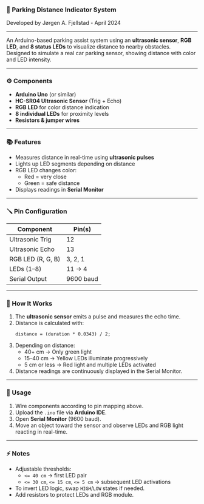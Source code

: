 ### 🚗 Parking Distance Indicator System
Developed by Jørgen A. Fjellstad - April 2024

____________________________________________________________________________________________________________________________________________________

An Arduino-based parking assist system using an **ultrasonic sensor**, **RGB LED**, and **8 status LEDs** to visualize distance to nearby obstacles.  
Designed to simulate a real car parking sensor, showing distance with color and LED intensity.

____________________________________________________________________________________________________________________________________________________

### ⚙️ Components
-  **Arduino Uno** (or similar)  
-  **HC-SR04 Ultrasonic Sensor** (Trig + Echo)  
-  **RGB LED** for color distance indication  
-  **8 individual LEDs** for proximity levels  
-  **Resistors & jumper wires**

____________________________________________________________________________________________________________________________________________________

### 📚 Features
- Measures distance in real-time using **ultrasonic pulses**  
- Lights up LED segments depending on distance  
- RGB LED changes color:
  -  Red = very close  
  -  Green = safe distance  
- Displays readings in **Serial Monitor**

____________________________________________________________________________________________________________________________________________________

### 🪛 Pin Configuration
| Component | Pin(s) |
|------------|--------|
| Ultrasonic Trig | 12 |
| Ultrasonic Echo | 13 |
| RGB LED (R, G, B) | 3, 2, 1 |
| LEDs (1–8) | 11 → 4 |
| Serial Output | 9600 baud |

____________________________________________________________________________________________________________________________________________________

### 🚀 How It Works
1. The **ultrasonic sensor** emits a pulse and measures the echo time.  
2. Distance is calculated with:  
   ```
   distance = (duration * 0.0343) / 2;
   ```
3. Depending on distance:  
   - 40+ cm → Only green light  
   - 15–40 cm → Yellow LEDs illuminate progressively  
   - 5 cm or less → Red light and multiple LEDs activated  
4. Distance readings are continuously displayed in the Serial Monitor.

____________________________________________________________________________________________________________________________________________________

### 🧠 Usage
1. Wire components according to pin mapping above.  
2. Upload the `.ino` file via **Arduino IDE**.  
3. Open **Serial Monitor** (9600 baud).  
4. Move an object toward the sensor and observe LEDs and RGB light reacting in real-time.

____________________________________________________________________________________________________________________________________________________

### ⚡ Notes
- Adjustable thresholds:
  - `<= 40 cm` → first LED pair  
  - `<= 30 cm`, `<= 15 cm`, `<= 5 cm` → subsequent LED activations  
- To invert LED logic, swap `HIGH`/`LOW` states if needed.  
- Add resistors to protect LEDs and RGB module.

